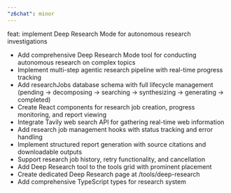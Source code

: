 ```yaml
---
"z6chat": minor
---
```


feat: implement Deep Research Mode for autonomous research investigations

- Add comprehensive Deep Research Mode tool for conducting autonomous research on complex topics
- Implement multi-step agentic research pipeline with real-time progress tracking
- Add researchJobs database schema with full lifecycle management (pending → decomposing → searching → synthesizing → generating → completed)
- Create React components for research job creation, progress monitoring, and report viewing
- Integrate Tavily web search API for gathering real-time web information
- Add research job management hooks with status tracking and error handling
- Implement structured report generation with source citations and downloadable outputs
- Support research job history, retry functionality, and cancellation
- Add Deep Research tool to the tools grid with prominent placement
- Create dedicated Deep Research page at /tools/deep-research
- Add comprehensive TypeScript types for research system
